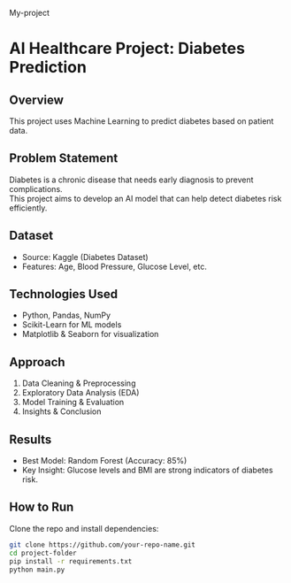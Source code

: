  My-project
# AI Healthcare Project: Diabetes Prediction  

## Overview  
This project uses Machine Learning to predict diabetes based on patient data.  

## Problem Statement  
Diabetes is a chronic disease that needs early diagnosis to prevent complications.  
This project aims to develop an AI model that can help detect diabetes risk efficiently.  

## Dataset  
- Source: Kaggle (Diabetes Dataset)  
- Features: Age, Blood Pressure, Glucose Level, etc.  

## Technologies Used  
- Python, Pandas, NumPy  
- Scikit-Learn for ML models  
- Matplotlib & Seaborn for visualization  

## Approach  
1. Data Cleaning & Preprocessing  
2. Exploratory Data Analysis (EDA)  
3. Model Training & Evaluation  
4. Insights & Conclusion  

## Results  
- Best Model: Random Forest (Accuracy: 85%)  
- Key Insight: Glucose levels and BMI are strong indicators of diabetes risk.  

## How to Run  
Clone the repo and install dependencies:  
```sh
git clone https://github.com/your-repo-name.git  
cd project-folder  
pip install -r requirements.txt  
python main.py

